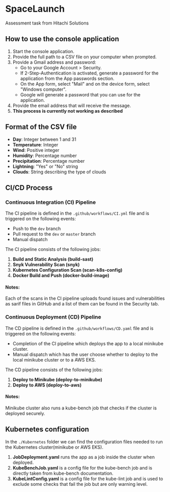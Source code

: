 # SpaceLaunch
Assessment task from Hitachi Solutions

## How to use the console application

1. Start the console application.
2. Provide the full path to a CSV file on your computer when prompted.
3. Provide a Gmail address and password:
   - Go to your Google Account > Security.
   - If 2-Step-Authentication is activated, generate a password for the application from the App passwords section.
   - On the App form, select "Mail" and on the device form, select "Windows computer".
   - Google will generate a password that you can use for the application.
4. Provide the email address that will receive the message.
1. **This process is currently not working as described**

## Format of the CSV file

- **Day**: Integer between 1 and 31
- **Temperature**: Integer
- **Wind**: Positive integer
- **Humidity**: Percentage number
- **Precipitation**: Percentage number
- **Lightning**: "Yes" or "No" string
- **Clouds**: String describing the type of clouds

## CI/CD Process

### Continuous Integration (CI) Pipeline

The CI pipeline is defined in the `.github/workflows/CI.yml` file and is triggered on the following events:
- Push to the `dev` branch
- Pull request to the `dev` or `master` branch
- Manual dispatch

The CI pipeline consists of the following jobs:

1. **Build and Static Analysis (build-sast)**
2. **Snyk Vulnerability Scan (snyk)**
3. **Kubernetes Configuration Scan (scan-k8s-config)**
4. **Docker Build and Push (docker-build-image)**

####  Notes:

Each of the scans in the CI pipeline uploads found issues and vulnerabilities as sarif files in GitHub and a list of them 
can be found in the Security tab.

### Continuous Deployment (CD) Pipeline

The CD pipeline is defined in the `.github/workflows/CD.yaml` file and is triggered on the following events:
- Completion of the CI pipeline which deploys the app to a local minikube cluster.
- Manual dispatch which has the user choose whether to deploy to the local minikube cluster or to a AWS EKS.

The CD pipeline consists of the following jobs:

1. **Deploy to Minikube (deploy-to-minikube)**
2. **Deploy to AWS (deploy-to-aws)**

#### Notes:

Minikube cluster also runs a kube-bench job that checks if the cluster is deployed securely.

## Kubernetes configuration

In the `./Kubernetes` folder we can find the configuration files needed to run the Kubernetes cluster(minikube or AWS EKS).

1. **JobDeployment.yaml** runs the app as a job inside the cluster when deployed.
2. **KubeBenchJob.yaml** is a config file for the kube-bench job and is directly taken from kube-bench documentation.
1. **KubeLintConfig.yaml** is a config file for the kube-lint job and is used to exclude some checks that fail the job but are only warning level.

